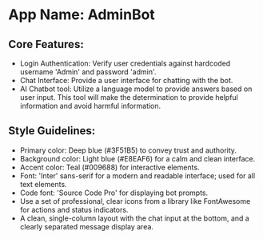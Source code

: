 # **App Name**: AdminBot

## Core Features:

- Login Authentication: Verify user credentials against hardcoded username 'Admin' and password 'admin'.
- Chat Interface: Provide a user interface for chatting with the bot.
- AI Chatbot tool: Utilize a language model to provide answers based on user input. This tool will make the determination to provide helpful information and avoid harmful information.

## Style Guidelines:

- Primary color: Deep blue (#3F51B5) to convey trust and authority.
- Background color: Light blue (#E8EAF6) for a calm and clean interface.
- Accent color: Teal (#009688) for interactive elements.
- Font: 'Inter' sans-serif for a modern and readable interface; used for all text elements.
- Code font: 'Source Code Pro' for displaying bot prompts.
- Use a set of professional, clear icons from a library like FontAwesome for actions and status indicators.
- A clean, single-column layout with the chat input at the bottom, and a clearly separated message display area.